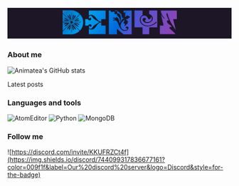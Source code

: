 [![Header](https://github.com/Animatea/Animatea/blob/main/assets/DenyS.gif)]()

### About me
![Animatea's GitHub stats](https://github-readme-stats.vercel.app/api?username=Animatea&show_icons=true&theme=tokyonight)

Latest posts

### Languages and tools
![AtomEditor](https://img.shields.io/badge/-Atom-2f3136?style=for-the-badge&logo=Atom&logoColor=white)
![Python](https://img.shields.io/badge/-Python-2f3136?style=for-the-badge&logo=Python)
![MongoDB](https://img.shields.io/badge/-MongoDB-2f3136?style=for-the-badge&logo=MongoDB&logoColor=green)

### Follow me
![https://discord.com/invite/KKUFRZCt4f](https://img.shields.io/discord/744099317836677161?color=009f1f&label=Our%20discord%20server&logo=Discord&style=for-the-badge)
